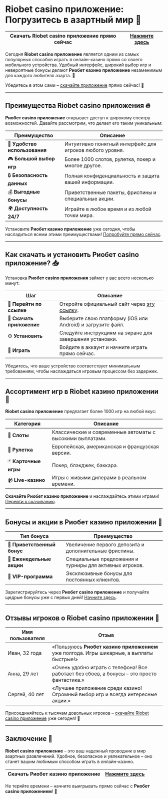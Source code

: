 # Riobet casino приложение: Погрузитесь в азартный мир 🎰

| **Скачать Riobet casino приложение прямо сейчас** | [Нажмите здесь](https://brandplay.link/dtx89f2L) |
|---------------------------------------------------|-------------------------------------------------|

Сегодня **Riobet casino приложение** является одним из самых популярных способов играть в онлайн-казино прямо со своего мобильного устройства. Удобный интерфейс, широкий выбор игр и невероятные бонусы делают **Риобет казино приложение** незаменимым для каждого любителя азарта. 🚀  

Убедитесь в этом сами – [скачайте приложение](https://brandplay.link/dtx89f2L) прямо сейчас! 🎲

---

## Преимущества Riobet casino приложения 🔥

**Риобет casino приложение** открывает доступ к широкому спектру возможностей. Давайте рассмотрим, что делает его таким уникальным:

| **Преимущество**             | **Описание**                                                      |
|------------------------------|------------------------------------------------------------------|
| 📱 **Удобство использования**| Интуитивно понятный интерфейс для игроков любого уровня.         |
| 🎮 **Большой выбор игр**      | Более 1000 слотов, рулетка, покер и многое другое.               |
| 🔒 **Безопасность данных**    | Полная конфиденциальность и защита вашей информации.             |
| 💰 **Выгодные бонусы**        | Приветственные пакеты, фриспины и специальные акции.             |
| 🌍 **Доступность 24/7**       | Играйте в любое время и из любой точки мира.                     |

Установите **Риобет казино приложение** уже сегодня, чтобы насладиться всеми этими преимуществами! [Попробуйте прямо сейчас](https://brandplay.link/dtx89f2L).

---

## Как скачать и установить Риобет casino приложение? 📥

Установка **Риобет casino приложения** займет у вас всего несколько минут:

| **Шаг**                    | **Описание**                                                                 |
|----------------------------|-----------------------------------------------------------------------------|
| 🔗 **Перейти по ссылке**   | Откройте официальный сайт через [эту ссылку](https://brandplay.link/dtx89f2L). |
| 📂 **Скачать приложение** | Выберите свою платформу (iOS или Android) и загрузите файл.                  |
| ⚙️ **Установить**          | Следуйте инструкциям на экране для завершения установки.                     |
| 🎉 **Играть**              | Войдите в аккаунт и начните играть прямо сейчас.                             |

Убедитесь, что ваше устройство соответствует минимальным требованиям, чтобы наслаждаться игровым процессом без задержек.

---

## Ассортимент игр в Riobet казино приложении 🎲

**Riobet casino приложение** предлагает более 1000 игр на любой вкус:

| **Категория**           | **Описание**                                                  |
|-------------------------|--------------------------------------------------------------|
| 🎰 **Слоты**            | Классические и современные автоматы с высокими выплатами.   |
| 🎲 **Рулетка**          | Европейская, американская и французская версии.             |
| 🃏 **Карточные игры**   | Покер, блэкджек, баккара.                                    |
| 📹 **Live-казино**      | Игры с живыми дилерами в реальном времени.                   |

**Скачайте Риобет казино приложение** и наслаждайтесь этими играми! [Перейти к скачиванию](https://brandplay.link/dtx89f2L).

---

## Бонусы и акции в Риобет казино приложении 🎁

| **Тип бонуса**          | **Преимущество**                                              |
|-------------------------|--------------------------------------------------------------|
| 🎁 **Приветственный бонус** | Увеличение первого депозита и дополнительные фриспины.      |
| 🤑 **Еженедельные акции**  | Специальные предложения и турниры для активных игроков.     |
| 🎉 **VIP-программа**      | Эксклюзивные бонусы для постоянных клиентов.                 |

Зарегистрируйтесь через **Риобет casino приложение** и получайте щедрые бонусы уже с первых дней! [Начните здесь](https://brandplay.link/dtx89f2L).

---

## Отзывы игроков о Riobet casino приложении 🌟

| **Имя пользователя**  | **Отзыв**                                                                 |
|-----------------------|---------------------------------------------------------------------------|
| Иван, 32 года         | «Пользуюсь **Риобет казино приложением** уже полгода. Игры шикарные, а выплаты быстрые!» |
| Анна, 29 лет          | «Очень удобно играть с телефона! Все работает без сбоев, а бонусы – это просто фантастика.» |
| Сергей, 40 лет        | «Лучшее приложение среди казино! Огромный выбор игр и всегда интересные акции.» |

Присоединяйтесь к тысячам довольных игроков – [скачайте Riobet casino приложение](https://brandplay.link/dtx89f2L) уже сегодня! 🚀

---

## Заключение 🎯

**Riobet casino приложение** – это ваш надежный проводник в мир азартных развлечений. Удобное, безопасное и увлекательное – оно станет вашим любимым способом играть в онлайн-казино. 

| **Скачать Риобет казино приложение** | [Нажмите здесь](https://brandplay.link/dtx89f2L) |
|---------------------------------------|-------------------------------------------------|

Не теряйте времени – начните выигрывать прямо сейчас с **Риобет casino приложением**! 🎰
